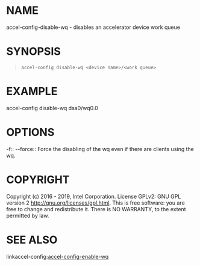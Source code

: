 
NAME
====

accel-config-disable-wq - disables an accelerator device work queue

SYNOPSIS
========

>     accel-config disable-wq <device name>/<work queue>

EXAMPLE
=======

accel-config disable-wq dsa0/wq0.0

OPTIONS
=======
-f::
--force::
	Force the disabling of the wq even if there are clients using the wq.

COPYRIGHT
=========

Copyright (c) 2016 - 2019, Intel Corporation. License GPLv2: GNU GPL
version 2 <http://gnu.org/licenses/gpl.html>. This is free software: you
are free to change and redistribute it. There is NO WARRANTY, to the
extent permitted by law.

SEE ALSO
========

linkaccel-config:[accel-config-enable-wq](accel-config-enable-wq.md)
